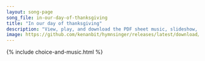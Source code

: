 ```yaml
---
layout: song-page
song_file: in-our-day-of-thanksgiving
title: "In our day of thanksgiving"
description: "View, play, and download the PDF sheet music, slideshow, and audio. Lyrics: In our day of thanksgiving one psalm let us offer for the saints who before us have found the reward; when the shadow of death fell upon them, we sorr... english theist 4part death chords"
image: https://github.com/kenanbit/hymnsinger/releases/latest/download/in-our-day-of-thanksgiving-trad.png
---
```


{% include choice-and-music.html %}